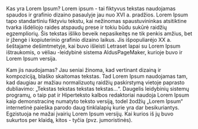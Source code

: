 Kas yra Lorem Ipsum?
Lorem ipsum - tai fiktyvus tekstas naudojamas spaudos ir grafinio dizaino pasaulyje jau nuo XVI a. pradžios. Lorem Ipsum tapo standartiniu fiktyviu tekstu, kai nežinomas spaustuvininkas atsitiktine tvarka išdėliojo raides atspaudų prese ir tokiu būdu sukūrė raidžių egzempliorių. Šis tekstas išliko beveik nepasikeitęs ne tik penkis amžius, bet ir įžengė i kopiuterinio grafinio dizaino laikus. Jis išpopuliarėjo XX a. šeštajame dešimtmetyje, kai buvo išleisti Letraset lapai su Lorem Ipsum ištraukomis, o vėliau -leidybinė sistema AldusPageMaker, kurioje buvo ir Lorem Ipsum versija.

Kam jis naudojamas?
Jau seniai žinoma, kad vertinant dizainą ir kompoziciją, blaško skaitomas tekstas. Tad Lorem Ipsum naudojamas tam, kad daugiau ar mažiau normalizuotų raidžių paskirstymą vietoje paprasto dubliavimo: „Tekstas tekstas tekstas tekstas...“. Daugelis leidybinių sistemų programų, o taip pat ir Hiperteksto kalbos redaktoriai naudoja Lorem Ipsum kaip demonstracinę numatyto teksto versiją, todel žodžių „Lorem Ipsum“ internetinė paieška parodo daug tinklalapių kurie yra dar besikuriantys. Egzistuoja ne mažai įvairių Lorem Ipsum versijų. Kai kurios iš jų buvo sukurtos per klaidą, kitos - tyčia (pvz. jumoristinės).

